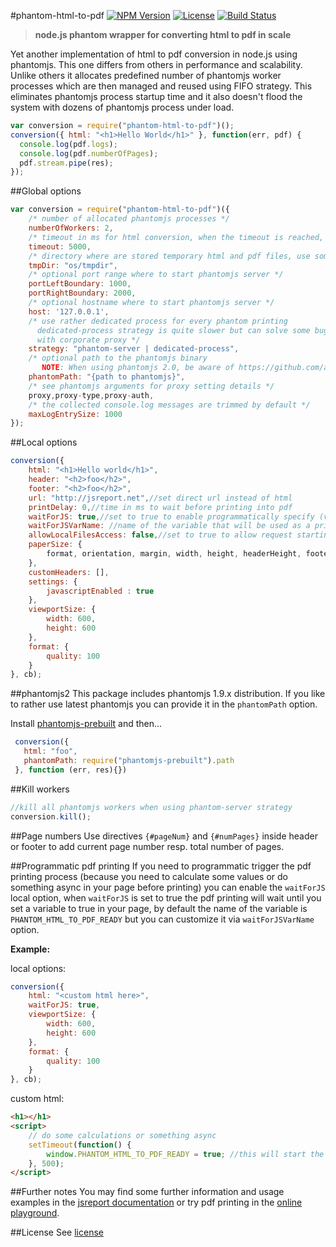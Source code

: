 #phantom-html-to-pdf
[![NPM Version](http://img.shields.io/npm/v/phantom-html-to-pdf.svg?style=flat-square)](https://npmjs.com/package/phantom-html-to-pdf)
[![License](http://img.shields.io/npm/l/phantom-html-to-pdf.svg?style=flat-square)](http://opensource.org/licenses/MIT)
[![Build Status](https://travis-ci.org/pofider/phantom-html-to-pdf.png?branch=master)](https://travis-ci.org/pofider/phantom-html-to-pdf)

> **node.js phantom wrapper for converting html to pdf in scale**

Yet another implementation of html to pdf conversion in node.js using phantomjs. This one differs from others in performance and scalability. Unlike others it allocates predefined number of phantomjs worker processes which are then managed and reused using FIFO strategy. This eliminates phantomjs process startup time and it also doesn't flood the system with dozens of phantomjs process under load.

```js
var conversion = require("phantom-html-to-pdf")();
conversion({ html: "<h1>Hello World</h1>" }, function(err, pdf) {
  console.log(pdf.logs);
  console.log(pdf.numberOfPages);
  pdf.stream.pipe(res);
});
```

##Global options
```js
var conversion = require("phantom-html-to-pdf")({
	/* number of allocated phantomjs processes */
	numberOfWorkers: 2,
	/* timeout in ms for html conversion, when the timeout is reached, the phantom process is recycled */
	timeout: 5000,
	/* directory where are stored temporary html and pdf files, use something like npm package reaper to clean this up */
	tmpDir: "os/tmpdir",
	/* optional port range where to start phantomjs server */
	portLeftBoundary: 1000,
	portRightBoundary: 2000,
	/* optional hostname where to start phantomjs server */
	host: '127.0.0.1',
	/* use rather dedicated process for every phantom printing
	  dedicated-process strategy is quite slower but can solve some bugs
	  with corporate proxy */
	strategy: "phantom-server | dedicated-process",
	/* optional path to the phantomjs binary
	   NOTE: When using phantomjs 2.0, be aware of https://github.com/ariya/phantomjs/issues/12685 */
	phantomPath: "{path to phantomjs}",
	/* see phantomjs arguments for proxy setting details */
	proxy,proxy-type,proxy-auth,
	/* the collected console.log messages are trimmed by default */
	maxLogEntrySize: 1000
});
```



##Local options

```js
conversion({
	html: "<h1>Hello world</h1>",
	header: "<h2>foo</h2>",
	footer: "<h2>foo</h2>",
	url: "http://jsreport.net",//set direct url instead of html
	printDelay: 0,//time in ms to wait before printing into pdf
	waitForJS: true,//set to true to enable programmatically specify (via Javascript of the page) when the pdf printing starts (see Programmatic pdf printing section for an example)
	waitForJSVarName: //name of the variable that will be used as a printing trigger, defaults to "PHANTOM_HTML_TO_PDF_READY" (see Programmatic pdf printing section for an example)
	allowLocalFilesAccess: false,//set to true to allow request starting with file:///
	paperSize: {
		format, orientation, margin, width, height, headerHeight, footerHeight
	},
	customHeaders: [],
	settings: {
		javascriptEnabled : true
	},
	viewportSize: {
		width: 600,
		height: 600
	},
	format: {
		quality: 100
	}
}, cb);
```

##phantomjs2
This package includes phantomjs 1.9.x distribution. If you like to rather use latest phantomjs you can provide it in the  `phantomPath` option.

Install [phantomjs-prebuilt](https://www.npmjs.com/package/phantomjs-prebuilt) and then...
```js
 conversion({ 
   html: "foo", 
   phantomPath: require("phantomjs-prebuilt").path
 }, function (err, res){})
```

##Kill workers
```js
//kill all phantomjs workers when using phantom-server strategy
conversion.kill();
```

##Page numbers
Use directives `{#pageNum}` and `{#numPages}` inside header or footer to add current page number resp. total number of pages.

##Programmatic pdf printing
If you need to programmatic trigger the pdf printing process (because you need to calculate some values or do something async in your page before printing) you can enable the `waitForJS` local option, when `waitForJS` is set to true the pdf printing will wait until you set a variable to true in your page, by default the name of the variable is `PHANTOM_HTML_TO_PDF_READY` but you can customize it via `waitForJSVarName` option.

**Example:**

local options:
```js
conversion({
	html: "<custom html here>",
	waitForJS: true,
	viewportSize: {
		width: 600,
		height: 600
	},
	format: {
		quality: 100
	}
}, cb);
```

custom html:
```html
<h1></h1>
<script>
	// do some calculations or something async
	setTimeout(function() {
		window.PHANTOM_HTML_TO_PDF_READY = true; //this will start the pdf printing
	}, 500);
</script>
```


##Further notes
You may find some further information and usage examples in the [jsreport documentation](http://jsreport.net/learn/phantom-pdf) or try pdf printing in the [online playground](https://playground.jsreport.net/#/playground/xykdJcxR5).


##License
See [license](https://github.com/pofider/phantom-html-to-pdf/blob/master/LICENSE)